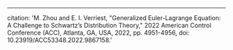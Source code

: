 ---
citation: 'M. Zhou and E. I. Verriest, "Generalized Euler-Lagrange Equation: A Challenge to Schwartz’s Distribution Theory," 2022 American Control Conference (ACC), Atlanta, GA, USA, 2022, pp. 4951-4956, doi: 10.23919/ACC53348.2022.9867158.'



